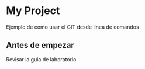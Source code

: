 # My Project 

  Ejemplo de como usar el GIT desde linea de comandos
## Antes de empezar 
  Revisar la guia de laboratorio
    